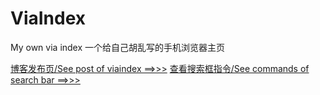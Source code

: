 # ViaIndex
My own via index
一个给自己胡乱写的手机浏览器主页

[博客发布页/See post of viaindex ==>>>](http://http://www.ckylin-mc.cn/tech/29-viaindexproj)
[查看搜索框指令/See commands of search bar ==>>>](commands.md)